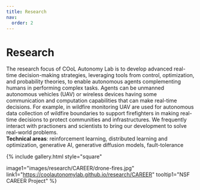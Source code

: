 ```yaml
---
title: Research
nav:
  order: 2
---
```


# <i class="fas research"></i>Research
The research focus of COoL Autonomy Lab is to develop advanced real-time decision-making strategies, leveraging tools from control, optimization, and probability theories, to enable autonomous agents complementing humans in performing complex tasks. Agents can be unmanned autonomous vehicles (UAV) or wireless devices having some communication and computation capabilities that can make real-time decisions. For example, in wildfire monitoring UAV are used for autonomous data collection of wildfire boundaries to support firefighters in making real-time decisions to protect communities and infrastructures. We frequently interact with practioners and scientists to bring our development to solve real-world problems.           
**Technical areas**: reinforcement learning, distributed learning and optimization, generative AI, generative diffusion models, fault-tolerance  

{%
  include gallery.html
  style="square"

  image1="images/research/CAREER/drone-fires.jpg"
  link1="https://coolautonomylab.github.io/research/CAREER"
  tooltip1="NSF CAREER Project"
%}
